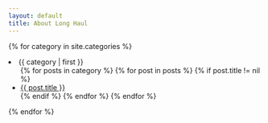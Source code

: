 ```yaml
---
layout: default
title: About Long Haul
---
```


{% for category in site.categories %}
<li><a name="{{ category | first }}">{{ category | first }}</a>
	<ul>
	{% for posts in category %}
		{% for post in posts %}
			{% if post.title != nil %}
				<li><a href="{{ post.url }}">{{ post.title }}</a></li>
			{% endif %}
		{% endfor %}
	{% endfor %}
	</ul>
</li>
{% endfor %}

